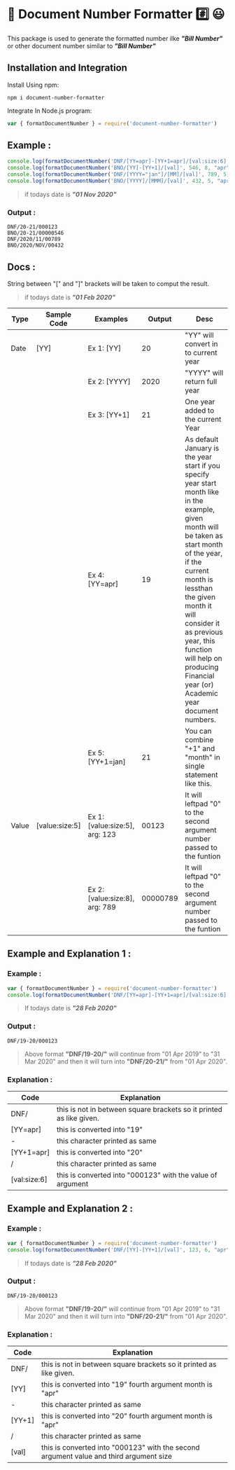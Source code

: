 # 📃 Document Number Formatter #️⃣ 😃
This package is used to generate the formatted number ilke ***"Bill Number"*** or other document number similar to ***"Bill Number"***

## Installation and Integration

Install Using npm:
```shell
npm i document-number-formatter
```

Integrate In Node.js program:
```js
var { formatDocumentNumber } = require('document-number-formatter')
```

## Example :
```js
console.log(formatDocumentNumber('DNF/[YY=apr]-[YY+1=apr]/[val:size:6]', 123))
console.log(formatDocumentNumber('BNO/[YY]-[YY+1]/[val]', 546, 8, "apr"))
console.log(formatDocumentNumber('DNF/[YYYY="jan"]/[MM]/[val]', 789, 5))
console.log(formatDocumentNumber('BNO/[YYYY]/[MMM]/[val]', 432, 5, "apr"))
```
> if todays date is ***"01 Nov 2020"*** 
### Output :
```
DNF/20-21/000123
BNO/20-21/00000546
DNF/2020/11/00789
BNO/2020/NOV/00432
```

## Docs :
String between "[" and "]" brackets will be taken to comput the result.
> if todays date is ***"01 Feb 2020"*** 

| Type | Sample Code | Examples | Output | Desc |
| -- | -- | -- | -- | -- |
| Date | [YY] | Ex 1: [YY] | 20 | "YY" will convert in to current year |
||| Ex 2: [YYYY] | 2020 | "YYYY" will return full year |
|||Ex 3: [YY+1] | 21 | One year added to the current Year |
|||Ex 4: [YY=apr] | 19 | As default January is the year start if you specify year start month like in the example, given month will be taken as start month of the year, if the current month is lessthan the given month it will consider it as previous year, this function will help on producing Financial year (or) Academic year document numbers. |
|||Ex 5: [YY+1=jan] | 21 | You can combine "+1" and "month" in single statement like this. |
| Value | [value:size:5] | Ex 1: [value:size:5], arg: 123 | 00123 | It will leftpad "0" to the second argument number passed to the funtion |
||| Ex 2: [value:size:8], arg: 789 | 00000789 | It will leftpad "0" to the second argument number passed to the funtion |

## Example and Explanation 1 :
### Example :
```js
var { formatDocumentNumber } = require('document-number-formatter')
console.log(formatDocumentNumber('DNF/[YY=apr]-[YY+1=apr]/[val:size:6]', 123))
```
> If todays date is ***"28 Feb 2020"***
### Output :
```
DNF/19-20/000123
```
> Above format **"DNF/19-20/"** will continue from "01 Apr 2019" to "31 Mar 2020" and then it will turn into **"DNF/20-21/"** from "01 Apr 2020".

### Explanation :
| Code | Explanation |
| -- | -- |
| DNF/ | this is not in between square brackets  so it printed as like given. |
| [YY=apr] | this is converted into "19" |
| - | this character printed as same |
| [YY+1=apr] | this is converted into "20" |
| / | this character printed as same |
| [val:size:6] | this is converted into "000123" with the value of argument |

## Example and Explanation 2 :
### Example :
```js
var { formatDocumentNumber } = require('document-number-formatter')
console.log(formatDocumentNumber('DNF/[YY]-[YY+1]/[val]', 123, 6, "apr"))
```
> If todays date is ***"28 Feb 2020"***
### Output :
```
DNF/19-20/000123
```
> Above format **"DNF/19-20/"** will continue from "01 Apr 2019" to "31 Mar 2020" and then it will turn into **"DNF/20-21/"** from "01 Apr 2020".

### Explanation :
| Code | Explanation |
| -- | -- |
| DNF/ | this is not in between square brackets  so it printed as like given. |
| [YY] | this is converted into "19" fourth argument month is "apr" |
| - | this character printed as same |
| [YY+1] | this is converted into "20" fourth argument month is "apr" |
| / | this character printed as same |
| [val] | this is converted into "000123" with the second argument value and third argument size |
